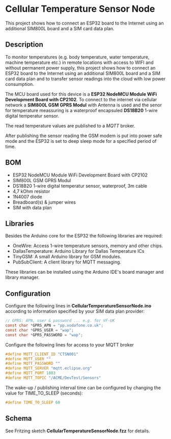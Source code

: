 # Cellular Temperature Sensor Node
This project shows how to connect an ESP32 board to the Internet using an additional SIM800L board and a SIM card data plan.

## Description
To monitor temperatures (e.g. body temperature, water temperature, machine temperature etc.) in remote locations with access to WIFI and without permanent power supply, this project shows how to connect an ESP32 board to the Internet using an additional SIM800L board and a SIM card data plan and to transfer sensor readings into the cloud with low power consumption.

The MCU board used for this device is a **ESP32 NodeMCU Module WiFi Development Board with CP2102**. To connect to the internet via cellular network a **SIM800L GSM GPRS Modul** with Antenna is used and the senor for temperature meassuring is a waterproof encapsuled **DS18B20** 1-wire digital temperatur sensor.

The read temperature values are published to a *MQTT* broker.

After publishing the sensor reading the GSM modem is put into power safe mode and the ESP32 is set to deep sleep mode for a specified period of time.

## BOM
* ESP32 NodeMCU Module WiFi Development Board with CP2102
* SIM800L GSM GPRS Modul
* DS18B20 1-wire digital temperatur sensor, waterproof, 3m cable
* 4,7 kOhm resistor
* 1N4007 diode
* Breadboard(s) & jumper wires
* SIM with data plan

## Libraries
Besides the Arduino core for the ESP32  the following libraries are required:

* OneWire: Access 1-wire temperature sensors, memory and other chips.
* DallasTemperature: Arduino Library for Dallas Temperature ICs
* TinyGSM:  A small Arduino library for GSM modules.
* PubSubClient: A client library for MQTT messaging.

These libraries can be installed using the Arduino IDE's board manager and library manager.

## Configuration
Configure the following lines in **CellularTemperatureSensorNode.ino** according to information specified by your SIM data plan provider:
```C
// GPRS: APN, user & password ... e.g. for VF-UK
const char *GPRS_APN = "pp.vodafone.co.uk";
const char *GPRS_USER = "wap";
const char *GPRS_PASSWORD = "wap";
```

Configure the following lines for access to your MQTT broker
```C
#define MQTT_CLIENT_ID "CTSN001"
#define MQTT_USER ""
#define MQTT_PASSWORD ""
#define MQTT_SERVER "mqtt.eclipse.org"
#define MQTT_PORT 1883
#define MQTT_TOPIC "/ACME/DevTest/Sensors"
```

The wake-up / publishing interval time can be configured by changing the value for TIME_TO_SLEEP (seconds):
```C
#define TIME_TO_SLEEP 60 
```

## Schema
See Fritzing sketch **CellularTemperatureSensorNode.fzz** for details.
